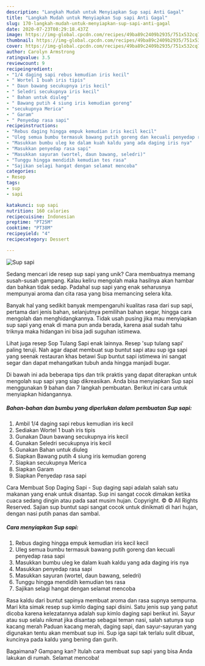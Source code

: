 ```yaml
---
description: "Langkah Mudah untuk Menyiapkan Sup sapi Anti Gagal"
title: "Langkah Mudah untuk Menyiapkan Sup sapi Anti Gagal"
slug: 170-langkah-mudah-untuk-menyiapkan-sup-sapi-anti-gagal
date: 2020-07-23T08:29:18.437Z
image: https://img-global.cpcdn.com/recipes/49ba89c2409b2935/751x532cq70/sup-sapi-foto-resep-utama.jpg
thumbnail: https://img-global.cpcdn.com/recipes/49ba89c2409b2935/751x532cq70/sup-sapi-foto-resep-utama.jpg
cover: https://img-global.cpcdn.com/recipes/49ba89c2409b2935/751x532cq70/sup-sapi-foto-resep-utama.jpg
author: Carolyn Armstrong
ratingvalue: 3.5
reviewcount: 9
recipeingredient:
- "1/4 daging sapi rebus kemudian iris kecil"
- " Wortel 1 buah iris tipis"
- " Daun bawang secukupnya iris kecil"
- " Seledri secukupnya iris kecil"
- " Bahan untuk diuleg"
- " Bawang putih 4 siung iris kemudian goreng"
- "secukupnya Merica"
- " Garam"
- " Penyedap rasa sapi"
recipeinstructions:
- "Rebus daging hingga empuk kemudian iris kecil kecil"
- "Uleg semua bumbu termasuk bawang putih goreng dan kecuali penyedap rasa sapi"
- "Masukkan bumbu uleg ke dalam kuah kaldu yang ada daging iris nya"
- "Masukkan penyedap rasa sapi"
- "Masukkan sayuran (wortel, daun bawang, seledri)"
- "Tunggu hingga mendidih kemudian tes rasa"
- "Sajikan selagi hangat dengan selamat mencoba"
categories:
- Resep
tags:
- sup
- sapi

katakunci: sup sapi 
nutrition: 160 calories
recipecuisine: Indonesian
preptime: "PT25M"
cooktime: "PT38M"
recipeyield: "4"
recipecategory: Dessert

---
```



![Sup sapi](https://img-global.cpcdn.com/recipes/49ba89c2409b2935/751x532cq70/sup-sapi-foto-resep-utama.jpg)

Sedang mencari ide resep sup sapi yang unik? Cara membuatnya memang susah-susah gampang. Kalau keliru mengolah maka hasilnya akan hambar dan bahkan tidak sedap. Padahal sup sapi yang enak seharusnya mempunyai aroma dan cita rasa yang bisa memancing selera kita.

Banyak hal yang sedikit banyak mempengaruhi kualitas rasa dari sup sapi, pertama dari jenis bahan, selanjutnya pemilihan bahan segar, hingga cara mengolah dan menghidangkannya. Tidak usah pusing jika mau menyiapkan sup sapi yang enak di mana pun anda berada, karena asal sudah tahu triknya maka hidangan ini bisa jadi suguhan istimewa.

Lihat juga resep Sop Tulang Sapi enak lainnya. Resep &#39;sup tulang sapi&#39; paling teruji. Nah agar dapat membuat sup buntut sapi atau sup iga sapi yang seenak restauran khas betawi Sup buntut sapi istimewa ini sangat segar dan dapat mehangatkan tubuh anda hingga manjadi bugar.


Di bawah ini ada beberapa tips dan trik praktis yang dapat diterapkan untuk mengolah sup sapi yang siap dikreasikan. Anda bisa menyiapkan Sup sapi menggunakan 9 bahan dan 7 langkah pembuatan. Berikut ini cara untuk menyiapkan hidangannya.

<!--inarticleads1-->

##### Bahan-bahan dan bumbu yang diperlukan dalam pembuatan Sup sapi:

1. Ambil 1/4 daging sapi rebus kemudian iris kecil
1. Sediakan  Wortel 1 buah iris tipis
1. Gunakan  Daun bawang secukupnya iris kecil
1. Gunakan  Seledri secukupnya iris kecil
1. Gunakan  Bahan untuk diuleg
1. Siapkan  Bawang putih 4 siung iris kemudian goreng
1. Siapkan secukupnya Merica
1. Siapkan  Garam
1. Siapkan  Penyedap rasa sapi


Cara Membuat Sop Daging Sapi - Sup daging sapi adalah salah satu makanan yang enak untuk disantap. Sup ini sangat cocok dimakan ketika cuaca sedang dingin atau pada saat musim hujan. Copyright. © © All Rights Reserved. Sajian sup buntut sapi sangat cocok untuk dinikmati di hari hujan, dengan nasi putih panas dan sambal. 

<!--inarticleads2-->

##### Cara menyiapkan Sup sapi:

1. Rebus daging hingga empuk kemudian iris kecil kecil
1. Uleg semua bumbu termasuk bawang putih goreng dan kecuali penyedap rasa sapi
1. Masukkan bumbu uleg ke dalam kuah kaldu yang ada daging iris nya
1. Masukkan penyedap rasa sapi
1. Masukkan sayuran (wortel, daun bawang, seledri)
1. Tunggu hingga mendidih kemudian tes rasa
1. Sajikan selagi hangat dengan selamat mencoba


Rasa kaldu dari buntut sapinya membuat aroma dan rasa supnya sempurna. Mari kita simak resep sup kimlo daging sapi disini. Satu jenis sup yang patut dicoba karena kelezatannya adalah sup kimlo daging sapi berikut ini. Sayur atau sup selalu nikmat jika disantap sebagai teman nasi, salah satunya sup kacang merah Paduan kacang merah, daging sapi, dan sayur-sayuran yang digunakan tentu akan membuat sup ini. Sup iga sapi tak terlalu sulit dibuat, kuncinya pada kaldu yang bening dan gurih. 

Bagaimana? Gampang kan? Itulah cara membuat sup sapi yang bisa Anda lakukan di rumah. Selamat mencoba!
